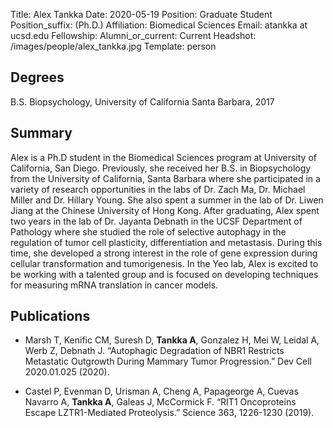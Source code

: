Title: Alex Tankka
Date: 2020-05-19
Position: Graduate Student
Position_suffix: (Ph.D.)
Affiliation: Biomedical Sciences
Email: atankka at ucsd.edu
Fellowship:
Alumni_or_current: Current
Headshot: /images/people/alex_tankka.jpg
Template: person
<!-- Status: draft -->

## Degrees

B.S. Biopsychology, University of California Santa Barbara, 2017

## Summary

Alex is a Ph.D student in the Biomedical Sciences program at University of California, San Diego. Previously, she received her B.S. in Biopsychology from the University of California, Santa Barbara where she participated in a variety of research opportunities in the labs of Dr. Zach Ma, Dr. Michael Miller and Dr. Hillary Young. She also spent a summer in the lab of Dr. Liwen Jiang at the Chinese University of Hong Kong. After graduating, Alex spent two years in the lab of Dr. Jayanta Debnath in the UCSF Department of Pathology where she studied the role of selective autophagy in the regulation of tumor cell plasticity, differentiation and metastasis.  During this time, she developed a strong interest in the role of gene expression during cellular transformation and tumorigenesis. In the Yeo lab, Alex is excited to be working with a talented group and is focused on developing techniques for measuring mRNA translation in cancer models.

## Publications
* Marsh T, Kenific CM, Suresh D, **Tankka A**, Gonzalez H, Mei W, Leidal A, Werb Z, Debnath J. “Autophagic Degradation of NBR1 Restricts Metastatic Outgrowth During Mammary Tumor Progression.” Dev Cell 2020.01.025 (2020).

* Castel P, Evenman D, Urisman A, Cheng A, Papageorge A, Cuevas Navarro A, **Tankka A**, Galeas J, McCormick F. “RIT1 Oncoproteins Escape LZTR1-Mediated Proteolysis.” Science 363, 1226-1230 (2019).



